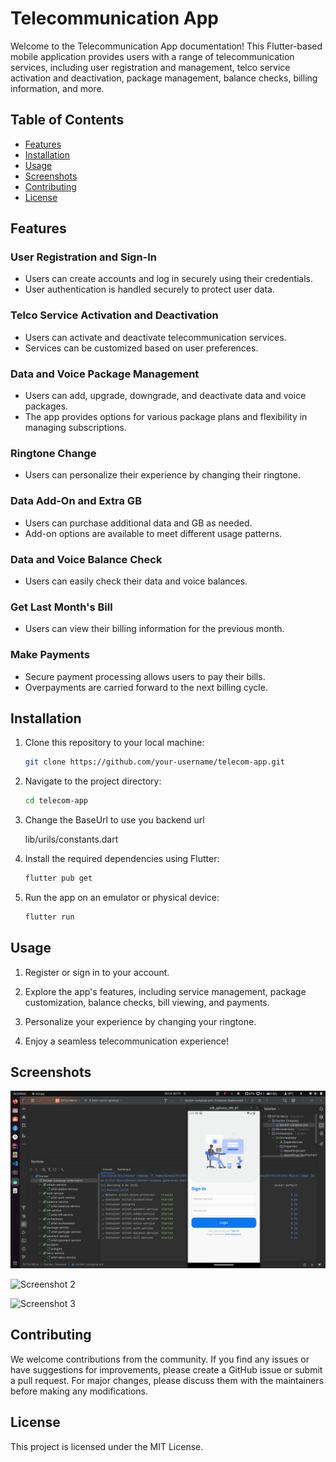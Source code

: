 # Telecommunication App

Welcome to the Telecommunication App documentation! This Flutter-based mobile application provides users with a range of telecommunication services, including user registration and management, telco service activation and deactivation, package management, balance checks, billing information, and more.

## Table of Contents
- [Features](#features)
- [Installation](#installation)
- [Usage](#usage)
- [Screenshots](#screenshots)
- [Contributing](#contributing)
- [License](#license)

## Features

### User Registration and Sign-In
- Users can create accounts and log in securely using their credentials.
- User authentication is handled securely to protect user data.

### Telco Service Activation and Deactivation
- Users can activate and deactivate telecommunication services.
- Services can be customized based on user preferences.

### Data and Voice Package Management
- Users can add, upgrade, downgrade, and deactivate data and voice packages.
- The app provides options for various package plans and flexibility in managing subscriptions.

### Ringtone Change
- Users can personalize their experience by changing their ringtone.

### Data Add-On and Extra GB
- Users can purchase additional data and GB as needed.
- Add-on options are available to meet different usage patterns.

### Data and Voice Balance Check
- Users can easily check their data and voice balances.

### Get Last Month's Bill
- Users can view their billing information for the previous month.

### Make Payments
- Secure payment processing allows users to pay their bills.
- Overpayments are carried forward to the next billing cycle.

## Installation

1. Clone this repository to your local machine:

   ```bash
   git clone https://github.com/your-username/telecom-app.git
   ```

2. Navigate to the project directory:
   ```bash
   cd telecom-app
   ```
3. Change the BaseUrl to use you backend url
   
   lib/urils/constants.dart

4. Install the required dependencies using Flutter:
   ```bash
   flutter pub get
   ```

5. Run the app on an emulator or physical device:
   ```bash
   flutter run
   ```

## Usage

1. Register or sign in to your account.

2. Explore the app's features, including service management, package customization, balance checks, bill viewing, and payments.

3. Personalize your experience by changing your ringtone.

4. Enjoy a seamless telecommunication experience!

## Screenshots

![Screenshot 1](./screenshots/screenshot1.png)

![Screenshot 2](./screenshots/screenshot2.png)

![Screenshot 3](./screenshots/screenshot3.png)


## Contributing

We welcome contributions from the community. If you find any issues or have suggestions for improvements, please create a GitHub issue or submit a pull request. For major changes, please discuss them with the maintainers before making any modifications.

## License

This project is licensed under the MIT License. 
